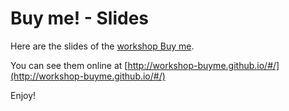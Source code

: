 # Buy me! - Slides

Here are the slides of the [workshop Buy me](https://github.com/workshop-buyme/buyme).

You can see them online at [http://workshop-buyme.github.io/#/](http://workshop-buyme.github.io/#/)

Enjoy!